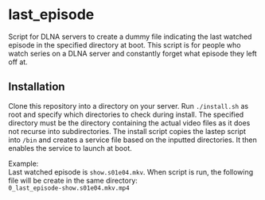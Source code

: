 # last_episode
Script for DLNA servers to create a dummy file indicating the last watched episode in the specified directory at boot. This script is for people who watch series on a DLNA server and constantly forget what episode they left off at.  
  
## Installation
Clone this repository into a directory on your server. Run `./install.sh` as root and specify which directories to check during install. The specified directory must be the directory containing the actual video files as it does not recurse into subdirectories. The install script copies the lastep script into `/bin` and creates a service file based on the inputted directories. It then enables the service to launch at boot.  
  
Example:  
Last watched episode is `show.s01e04.mkv`. When script is run, the following file will be create in the same directory:  
`0_last_episode-show.s01e04.mkv.mp4`
